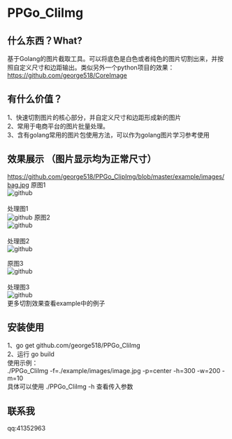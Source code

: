 PPGo_CliImg
====
什么东西？What?
----
基于Golang的图片截取工具。可以将底色是白色或者纯色的图片切割出来，并按照自定义尺寸和边距输出。类似另外一个python项目的效果：
https://github.com/george518/CoreImage

有什么价值？
----
1、快速切割图片的核心部分，并自定义尺寸和边距形成新的图片   
2、常用于电商平台的图片批量处理。    
3、含有golang常用的图片包使用方法，可以作为golang图片学习参考使用        

效果展示 （图片显示均为正常尺寸）
----
https://github.com/george518/PPGo_ClipImg/blob/master/example/images/bag.jpg
原图1<br/>
![github](https://github.com/george518/PPGo_ClipImg/blob/master/example/images/image.jpg?raw=true "github")
<br/><br/>
处理图1<br/>
![github](https://github.com/george518/PPGo_ClipImg/blob/master/example/images/CoreImages/image.jpg?raw=true "github")
原图2<br/>
![github](https://github.com/george518/PPGo_ClipImg/blob/master/example/images/png.png?raw=true "github")
<br/><br/>
处理图2<br/>
![github](https://github.com/george518/PPGo_ClipImg/blob/master/example/images/CoreImages/png.png?raw=true "github")
<br />

原图3<br/>
![github](https://github.com/george518/PPGo_ClipImg/blob/master/example/images/close.jpg?raw=true "github")
<br/><br/>
处理图3<br/>
![github](https://github.com/george518/PPGo_ClipImg/blob/master/example/images/CoreImages/close.jpg?raw=true "github")
<br />
更多切割效果查看example中的例子<br />

安装使用    
----
1、go get github.com/george518/PPGo_CliImg        
2、运行 go build    
使用示例：    
./PPGo_CliImg -f=./example/images/image.jpg -p=center -h=300 -w=200 -m=10    
具体可以使用 ./PPGo_CliImg -h 查看传入参数    

联系我
----
qq:41352963

